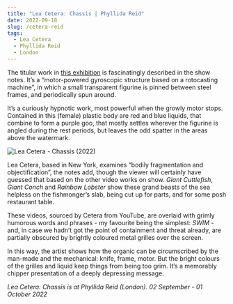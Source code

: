 ```yaml
---
title: "Lea Cetera: Chassis | Phyllida Reid"
date: 2022-09-18
slug: /cetera-reid
tags:
  - Lea Cetera
  - Phyllida Reid
  - London
---
```


The titular work in [this exhibition](https://www.phillidareid.com/exhibitions/lea-cetera_chassis) is fascinatingly described in the show notes. It’s a “motor-powered gyroscopic structure based on a rotocasting machine”, in which a small transparent figurine is pinned between steel frames, and periodically spun around.

It’s a curiously hypnotic work, most powerful when the growly motor stops. Contained in this (female) plastic body are red and blue liquids, that combine to form a purple goo, that mostly settles wherever the figurine is angled during the rest periods, but leaves the odd spatter in the areas above the watermark.

![Lea Cetera - Chassis (2022)](/cetera-reid-1.jpeg)

Lea Cetera, based in New York, examines “bodily fragmentation and objectification”, the notes add, though the viewer will certainly have guessed that based on the other video works on show. *Giant Cuttlefish*, *Giant Conch* and *Rainbow Lobster* show these grand beasts of the sea helpless  on the fishmonger’s slab, being cut up for parts, and for some posh restaurant table.

These videos, sourced by Cetera from YouTube, are overlaid with grimly humorous words and phrases - my favourite being the simplest: *SWIM* - and, in case we hadn’t got the point of containment and threat already, are partially obscured by brightly coloured metal grilles over the screen.

In this way, the artist shows how the organic can be circumscribed by the man-made and the mechanical: knife, frame, motor. But the bright colours of the grilles and liquid keep things from being too grim. It’s a memorably chipper presentation of a deeply depressing message.

*Lea Cetera: Chassis is at Phyllida Reid (London). 02 September - 01 October 2022*
